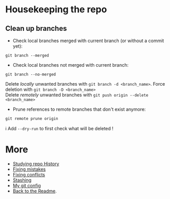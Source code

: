 # Housekeeping the repo

## Clean up branches

* Check local branches merged with current branch (or without a commit yet):
```shell
git branch --merged
```
* Check local branches not merged with current branch:
```shell
git branch --no-merged
```
Delete _locally_ unwanted branches with `git branch -d <branch_name>`. Force deletion with `git branch -D <branch_name>`  
Delete _remotely_ unwanted branches with `git push origin --delete <branch_name>`  

* Prune references to remote branches that don't exist anymore:  
```shell
git remote prune origin
```
:information_source: Add `--dry-run` to first check what will be deleted !  

# More
* [Studying repo History](studyHistory.md)
* [Fixing mistakes](fixMistakes.md)
* [Fixing conflicts](fixConflicts.md)
* [Stashing](stash.md)
* [My git config](myConfig.md)
* [Back to the Readme](README.md).